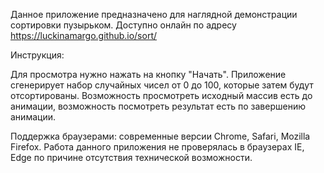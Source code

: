 Данное приложение предназначено для наглядной демонстрации сортировки пузырьком. Доступно онлайн по адресу https://luckinamargo.github.io/sort/

Инструкция: 

Для просмотра нужно нажать на кнопку "Начать". Приложение сгенерирует набор случайных чисел от 0 до 100, 
которые затем будут отсортированы. Возможность просмотреть исходный массив есть до анимации, возможность посмотреть результат
есть по завершению анимации.

Поддержка браузерами: современные версии Chrome, Safari, Mozilla Firefox.
Работа данного приложения не проверялась в браузерах IE, Edge по причине отсутствия технической возможности. 
